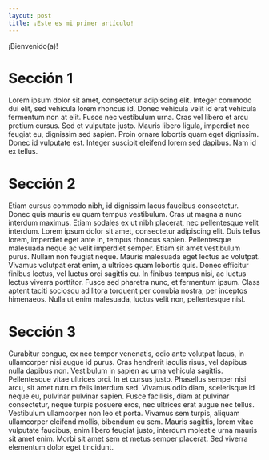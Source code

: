 ```yaml
---
layout: post
title: ¡Este es mi primer artículo!
---
```


¡Bienvenido(a)!

# Sección 1

Lorem ipsum dolor sit amet, consectetur adipiscing elit. Integer commodo dui elit, sed vehicula lorem rhoncus id. Donec vehicula velit id erat vehicula fermentum non at elit. Fusce nec vestibulum urna. Cras vel libero et arcu pretium cursus. Sed et vulputate justo. Mauris libero ligula, imperdiet nec feugiat eu, dignissim sed sapien. Proin ornare lobortis quam eget dignissim. Donec id vulputate est. Integer suscipit eleifend lorem sed dapibus. Nam id ex tellus.

# Sección 2

Etiam cursus commodo nibh, id dignissim lacus faucibus consectetur. Donec quis mauris eu quam tempus vestibulum. Cras ut magna a nunc interdum maximus. Etiam sodales ex ut nibh placerat, nec pellentesque velit interdum. Lorem ipsum dolor sit amet, consectetur adipiscing elit. Duis tellus lorem, imperdiet eget ante in, tempus rhoncus sapien. Pellentesque malesuada neque ac velit imperdiet semper. Etiam sit amet vestibulum purus. Nullam non feugiat neque. Mauris malesuada eget lectus ac volutpat. Vivamus volutpat erat enim, a ultrices quam lobortis quis. Donec efficitur finibus lectus, vel luctus orci sagittis eu. In finibus tempus nisi, ac luctus lectus viverra porttitor. Fusce sed pharetra nunc, et fermentum ipsum. Class aptent taciti sociosqu ad litora torquent per conubia nostra, per inceptos himenaeos. Nulla ut enim malesuada, luctus velit non, pellentesque nisl.

# Sección 3

Curabitur congue, ex nec tempor venenatis, odio ante volutpat lacus, in ullamcorper nisi augue id purus. Cras hendrerit iaculis risus, vel dapibus nulla dapibus non. Vestibulum in sapien ac urna vehicula sagittis. Pellentesque vitae ultrices orci. In et cursus justo. Phasellus semper nisi arcu, sit amet rutrum felis interdum sed. Vivamus odio diam, scelerisque id neque eu, pulvinar pulvinar sapien. Fusce facilisis, diam at pulvinar consectetur, neque turpis posuere eros, nec ultrices erat augue nec tellus. Vestibulum ullamcorper non leo et porta. Vivamus sem turpis, aliquam ullamcorper eleifend mollis, bibendum eu sem. Mauris sagittis, lorem vitae vulputate faucibus, enim libero feugiat justo, interdum molestie urna mauris sit amet enim. Morbi sit amet sem et metus semper placerat. Sed viverra elementum dolor eget tincidunt.

